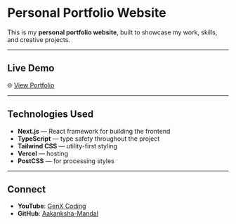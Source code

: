 # Personal Portfolio Website

This is my **personal portfolio website**, built to showcase my work, skills, and creative projects.

---

## Live Demo

🌐 [View Portfolio](https://my-personal-portfolio-azure-psi.vercel.app)

---

## Technologies Used

- **Next.js** — React framework for building the frontend  
- **TypeScript** — type safety throughout the project  
- **Tailwind CSS** — utility-first styling  
- **Vercel** — hosting 
- **PostCSS** — for processing styles  

---

## Connect

- **YouTube**: [GenX Coding](https://www.youtube.com/@GenXCoding)  
- **GitHub**: [Aakanksha-Mandal](https://github.com/Aakanksha-Mandal)  
